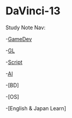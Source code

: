 # DaVinci-13

Study Note Nav:

-[GameDev](./docs/GameDev.md)

-[GL](./docs/GL.md)

-[Script](./docs//Scripting.md)

-[AI](./docs/AI.md)

-[BD]<!-- (./docs/BD.md)-->

-[OS]<!-- (./docs/OS.md)-->

-[English & Japan Learn]<!-- (./docs/Language.md) -->